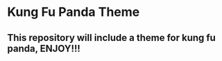 # Kung Fu Panda Theme


This repository will include a theme for kung fu panda, ENJOY!!!
-------------------------------------------------------------------
